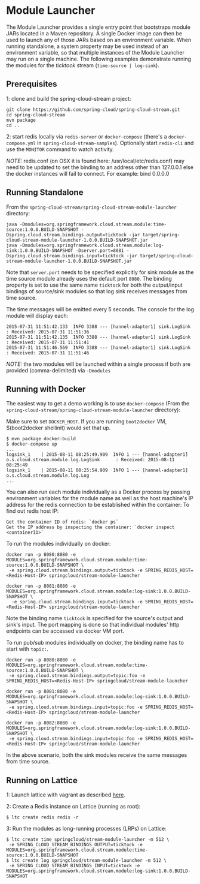 # Module Launcher

The Module Launcher provides a single entry point that bootstraps module JARs located in a Maven repository. A single Docker image can then be used to launch any of those JARs based on an environment variable. When running standalone, a system property may be used instead of an environment variable, so that multiple instances of the Module Launcher may run on a single machine. The following examples demonstrate running the modules for the *ticktock* stream (`time-source | log-sink`).

## Prerequisites

1: clone and build the spring-cloud-stream project:

````
git clone https://github.com/spring-cloud/spring-cloud-stream.git
cd spring-cloud-stream
mvn package
cd ..
````

2: start redis locally via `redis-server` or `docker-compose` (there's a `docker-compose.yml` in `spring-cloud-stream-samples`). Optionally start `redis-cli` and use the `MONITOR` command to watch activity.

*NOTE:* redis.conf (on OSX it is found here: /usr/local/etc/redis.conf) may need to be updated to set the binding to an address other than 127.0.0.1 else the docker instances will fail to connect. For example: bind 0.0.0.0

## Running Standalone

From the `spring-cloud-stream/spring-cloud-stream-module-launcher` directory:

````
java -Dmodules=org.springframework.cloud.stream.module:time-source:1.0.0.BUILD-SNAPSHOT -Dspring.cloud.stream.bindings.output=ticktock -jar target/spring-cloud-stream-module-launcher-1.0.0.BUILD-SNAPSHOT.jar
java -Dmodules=org.springframework.cloud.stream.module:log-sink:1.0.0.BUILD-SNAPSHOT -Dserver.port=8081 -Dspring.cloud.stream.bindings.input=ticktock -jar target/spring-cloud-stream-module-launcher-1.0.0.BUILD-SNAPSHOT.jar
````

Note that `server.port` needs to be specified explicitly for sink module as the time source module already uses the default port `8080`.
The binding property is set to use the same name `ticktock` for both the output/input bindings of source/sink modules so that log sink receives messages from time source.

The time messages will be emitted every 5 seconds. The console for the log module will display each:

````
2015-07-31 11:51:42.133  INFO 3388 --- [hannel-adapter1] sink.LogSink         : Received: 2015-07-31 11:51:36
2015-07-31 11:51:42.135  INFO 3388 --- [hannel-adapter1] sink.LogSink         : Received: 2015-07-31 11:51:41
2015-07-31 11:51:46.569  INFO 3388 --- [hannel-adapter1] sink.LogSink         : Received: 2015-07-31 11:51:46
````

*NOTE:* the two modules will be launched within a single process if both are provided (comma-delimited) via `-Dmodules`

## Running with Docker

The easiest way to get a demo working is to use `docker-compose` (From the `spring-cloud-stream/spring-cloud-stream-module-launcher` directory):

Make sure to set `DOCKER_HOST`. If you are running `boot2docker` VM, $(boot2docker shellinit) would set that up.

```
$ mvn package docker:build
$ docker-compose up
...
logsink_1    | 2015-08-11 08:25:49.909  INFO 1 --- [hannel-adapter1] o.s.cloud.stream.module.log.LogSink      : Received: 2015-08-11 08:25:49
logsink_1    | 2015-08-11 08:25:54.909  INFO 1 --- [hannel-adapter1] o.s.cloud.stream.module.log.Log
...
```

You can also run each module individually as a Docker process by passing environment variables for the module name as well as the host machine's IP address for the redis connection to be established within the container:
To find out redis host IP:
```
Get the container ID of redis: `docker ps`
Get the IP address by inspecting the container: `docker inspect <containerID>`

```
To run the modules individually on docker:
````
docker run -p 8080:8080 -e MODULES=org.springframework.cloud.stream.module:time-source:1.0.0.BUILD-SNAPSHOT \
 -e spring.cloud.stream.bindings.output=ticktock -e SPRING_REDIS_HOST=<Redis-Host-IP> springcloud/stream-module-launcher

docker run -p 8081:8080 -e MODULES=org.springframework.cloud.stream.module:log-sink:1.0.0.BUILD-SNAPSHOT \
  -e spring.cloud.stream.bindings.input=ticktock -e SPRING_REDIS_HOST=<Redis-Host-IP> springcloud/stream-module-launcher
````
Note the binding name `ticktock` is specified for the source's output and sink's input.
The port mapping is done so that individual modules' http endpoints can be accessed via docker VM port.

To run pub/sub modules individually on docker, the binding name has to start with `topic:`.

````
docker run -p 8080:8080 -e MODULES=org.springframework.cloud.stream.module:time-source:1.0.0.BUILD-SNAPSHOT \
 -e spring.cloud.stream.bindings.output=topic:foo -e SPRING_REDIS_HOST=<Redis-Host-IP> springcloud/stream-module-launcher

docker run -p 8081:8080 -e MODULES=org.springframework.cloud.stream.module:log-sink:1.0.0.BUILD-SNAPSHOT \
 -e spring.cloud.stream.bindings.input=topic:foo -e SPRING_REDIS_HOST=<Redis-Host-IP> springcloud/stream-module-launcher

docker run -p 8082:8080 -e MODULES=org.springframework.cloud.stream.module:log-sink:1.0.0.BUILD-SNAPSHOT \
 -e spring.cloud.stream.bindings.input=topic:foo -e SPRING_REDIS_HOST=<Redis-Host-IP> springcloud/stream-module-launcher
````
In the above scenario, both the sink modules receive the same messages from time source.

## Running on Lattice

1: Launch lattice with vagrant as described [here](http://lattice.cf/docs/getting-started/).

2: Create a Redis instance on Lattice (running as root):

````
$ ltc create redis redis -r
````

3: Run the modules as long-running processes (LRPs) on Lattice:

````
$ ltc create time springcloud/stream-module-launcher -m 512 \
 -e SPRING_CLOUD_STREAM_BINDINGS_OUTPUT=ticktock -e MODULES=org.springframework.cloud.stream.module:time-source:1.0.0.BUILD-SNAPSHOT
$ ltc create log springcloud/stream-module-launcher -m 512 \
 -e SPRING_CLOUD_STREAM_BINDINGS_INPUT=ticktock -e MODULES=org.springframework.cloud.stream.module:log-sink:1.0.0.BUILD-SNAPSHOT
````
